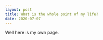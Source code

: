 ```yaml
---
layout: post
title: What is the whole point of my life?
date: 2020-07-07
---
```


Well here is my own page.